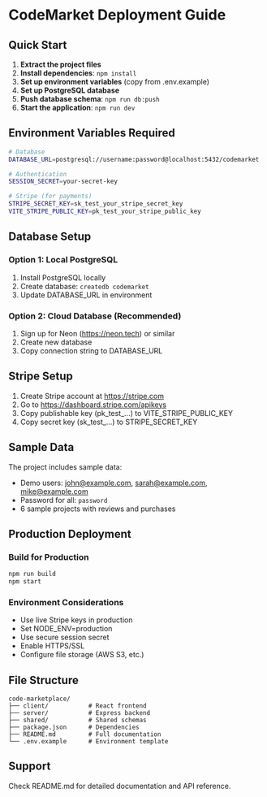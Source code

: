 # CodeMarket Deployment Guide

## Quick Start

1. **Extract the project files**
2. **Install dependencies**: `npm install`
3. **Set up environment variables** (copy from .env.example)
4. **Set up PostgreSQL database**
5. **Push database schema**: `npm run db:push`
6. **Start the application**: `npm run dev`

## Environment Variables Required

```bash
# Database
DATABASE_URL=postgresql://username:password@localhost:5432/codemarket

# Authentication
SESSION_SECRET=your-secret-key

# Stripe (for payments)
STRIPE_SECRET_KEY=sk_test_your_stripe_secret_key
VITE_STRIPE_PUBLIC_KEY=pk_test_your_stripe_public_key
```

## Database Setup

### Option 1: Local PostgreSQL
1. Install PostgreSQL locally
2. Create database: `createdb codemarket`
3. Update DATABASE_URL in environment

### Option 2: Cloud Database (Recommended)
1. Sign up for Neon (https://neon.tech) or similar
2. Create new database
3. Copy connection string to DATABASE_URL

## Stripe Setup

1. Create Stripe account at https://stripe.com
2. Go to https://dashboard.stripe.com/apikeys
3. Copy publishable key (pk_test_...) to VITE_STRIPE_PUBLIC_KEY
4. Copy secret key (sk_test_...) to STRIPE_SECRET_KEY

## Sample Data

The project includes sample data:
- Demo users: john@example.com, sarah@example.com, mike@example.com
- Password for all: `password`
- 6 sample projects with reviews and purchases

## Production Deployment

### Build for Production
```bash
npm run build
npm start
```

### Environment Considerations
- Use live Stripe keys in production
- Set NODE_ENV=production
- Use secure session secret
- Enable HTTPS/SSL
- Configure file storage (AWS S3, etc.)

## File Structure

```
code-marketplace/
├── client/           # React frontend
├── server/           # Express backend  
├── shared/           # Shared schemas
├── package.json      # Dependencies
├── README.md         # Full documentation
└── .env.example      # Environment template
```

## Support

Check README.md for detailed documentation and API reference.